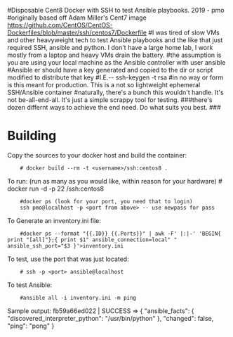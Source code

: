 #Disposable Cent8 Docker with SSH to test Ansible playbooks. 2019 - pmo
#originally based off Adam Miller's Cent7 image https://github.com/CentOS/CentOS-Dockerfiles/blob/master/ssh/centos7/Dockerfile
#I was tired of slow VMs and other heavyweight tech to test Ansible playbooks and the like that just required SSH, ansible and python. I don't have a large home lab, I work mostly from a laptop and heavy VMs drain the battery. 
#the assumption is you are using your local machine as the Ansible controller with user ansible
#Ansible er should have a key generated and copied to the dir or script modified to distribute that key
#I.E.-- ssh-keygen -t rsa 
#in no way or form is this meant for production. This is a not so lightweight ephemeral SSH/Ansible container
#naturally, there's a bunch this wouldn't handle. It's not be-all-end-all. It's just a simple scrappy tool for testing. 
###there's dozen differnt ways to achieve the end need. Do what suits you best. ###
 

# Building 

Copy the sources to your docker host and build the container:

        # docker build --rm -t <username>/ssh:centos8 .
        

To run:
(run as many as you would like, within reason for your hardware)
        # docker run -d -p 22 <username>/ssh:centos8

        #docker ps (look for your port, you need that to login)
        ssh pmo@localhost -p <port from above> -- use newpass for pass
To Generate an inventory.ini file:
        
        #docker ps --format "{{.ID}} {{.Ports}}" | awk -F' |:|-' 'BEGIN{ print "[all]"};{ print $1" ansible_connection=local" " ansible_ssh_port="$3 }'>inventory.ini


To test, use the port that was just located:

        # ssh -p <port> ansible@localhost 

To test Ansible:
        
        #ansible all -i inventory.ini -m ping 

Sample output:
       fb59a66ed022 | SUCCESS => {
    "ansible_facts": {
        "discovered_interpreter_python": "/usr/bin/python"
    }, 
    "changed": false, 
    "ping": "pong"
}
